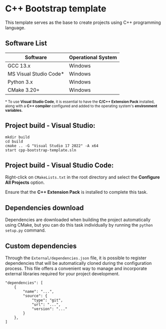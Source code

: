 # C++ Bootstrap template

This template serves as the base to create projects using C++ programming language.

## Software List

| Software | Operational System |
| -------- | --------------------- |
| GCC 13.x | Windows |
| MS Visual Studio Code* | Windows |
| Python 3.x | Windows |
| CMake 3.20+ | Windows |

<sub>\* To use <strong>Visual Studio Code</strong>, it is essential to have the <strong>C/C++ Extension Pack</strong> installed, along with a <strong>C++ compiler</strong> configured and added to the operating system's <strong>environment variables.</strong></sub>

## Project build - Visual Studio:

```
mkdir build
cd build
cmake .. -G "Visual Studio 17 2022" -A x64
start cpp-bootstrap-template.sln
```

## Project build - Visual Studio Code:

Right-click on `CMakeLists.txt` in the root directory and select the <strong>Configure All Projects</strong> option.

Ensure that the <strong>C++ Extension Pack</strong> is installed to complete this task.

## Dependencies download

Dependencies are downloaded when building the project automatically using CMake, but you can do this task individually by running the `python setup.py` command.

## Custom dependencies

Through the `External/dependencies.json` file, it is possible to register dependencies that will be automatically cloned during the configuration process. This file offers a convenient way to manage and incorporate external libraries required for your project development.

```
"dependencies": [
    {
        "name": "...",
        "source": {
            "type": "git",
            "url": "...",
            "version": "..."
        }
    },
]
```

